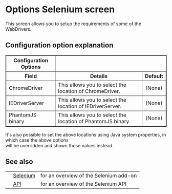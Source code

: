 # Options Selenium screen
This screen allows you to setup the requirements of some of the WebDrivers. <br>
<h2>Configuration option explanation</h2>
<table border='2'>
<tr><th>Configuration Options</th></tr>
<tr><th>Field</th><th>Details</th><th>Default</th></tr>
<tr><td>ChromeDriver</td><td>This allows you to select the location of ChromeDriver.</td><td align='center'>(None)</td></tr>
<tr><td>IEDriverServer</td><td>This allows you to select the location of IEDriverServer.</td><td align='center'>(None)</td></tr>
<tr><td>PhantomJS binary</td><td>This allows you to select the location of PhantomJS binary.</td><td align='center'>(None)</td></tr>
</table>

It's also possible to set the above locations using Java system properties, in which case the above options<br>
will be overridden and shown those values instead.<br>
<h2>See also</h2>
<table>
<tr><td></td><td><a href='HelpAddonsSeleniumIntro'>Selenium</a></td><td>for an overview of the Selenium add-on</td></tr>
<tr><td></td><td><a href='HelpAddonsSeleniumApi'>API</a></td><td>for an overview of the Selenium API</td></tr>
</table>